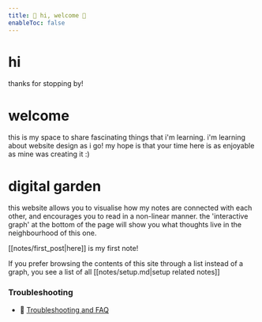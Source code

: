 ```yaml
---
title: 📡 hi, welcome 📡 
enableToc: false
---
```


# hi
thanks for stopping by!


# welcome
this is my space to share fascinating things that i'm learning. i'm learning about website design as i go! my hope is that your time here is as enjoyable as mine was creating it :)


# digital garden
this website allows you to visualise how my notes are connected with each other, and encourages you to read in a non-linear manner. the 'interactive graph' at the bottom of the page will show you what thoughts live in the neighbourhood of this one.

[[notes/first_post|here]] is my first note!

If you prefer browsing the contents of this site through a list instead of a graph, you see a list of all [[notes/setup.md|setup related notes]]

### Troubleshooting
- 🚧 [Troubleshooting and FAQ](notes/troubleshooting.md)

